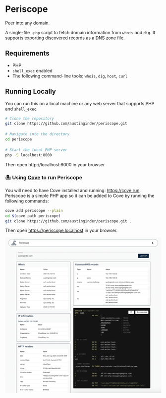 # Periscope

Peer into any domain.

A single-file `.php` script to fetch domain information from `whois` and `dig`. It supports exporting discovered records as a DNS zone file.

## Requirements

  - PHP
  - `shell_exec` enabled
  - The following command-line tools: `whois`, `dig`, `host`, `curl`

## Running Locally

You can run this on a local machine or any web server that supports PHP and `shell_exec`.

```bash
# Clone the repository
git clone https://github.com/austinginder/periscope.git

# Navigate into the directory
cd periscope

# Start the local PHP server
php -S localhost:8000
```

Then open http://localhost:8000 in your browser

### 🏝️ Using [Cove](https://cove.run) to run Periscope

You will need to have Cove installed and running: https://cove.run. Periscope is a simple PHP app so it can be added to Cove by running the following commands:

```bash
cove add periscope --plain
cd $(cove path periscope)
git clone https://github.com/austinginder/periscope.git .
```

Then open https://periscope.localhost in your browser.

![](screenshot.webp)
